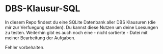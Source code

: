 # DBS-Klausur-SQL

In diesem Repo findest du eine SQLite Datenbank aller DBS Klausuren (die mir zur Verfuegung standen). Du kannst diese Nutzen um deine Loesungen zu testen. Weiterhin gibt es auch noch eine - nicht sortierte - Datei mit meiner Bearbeitung der Aufgaben.

Fehler vorbehalten.
